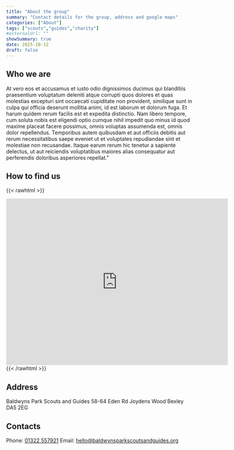 ```yaml
---
title: "About the group"
summary: "Contact details for the group, address and google maps"
categories: ["About"]
tags: ["scouts","guides","charity"]
#externalUrl: ""
showSummary: true
date: 2025-10-12
draft: false
---
```

## Who we are

At vero eos et accusamus et iusto odio dignissimos ducimus qui blanditiis praesentium voluptatum deleniti atque corrupti
quos dolores et quas molestias excepturi sint occaecati cupiditate non provident, similique sunt in culpa qui officia
deserunt mollitia animi, id est laborum et dolorum fuga. Et harum quidem rerum facilis est et expedita distinctio. Nam
libero tempore, cum soluta nobis est eligendi optio cumque nihil impedit quo minus id quod maxime placeat facere
possimus, omnis voluptas assumenda est, omnis dolor repellendus. Temporibus autem quibusdam et aut officiis debitis aut
rerum necessitatibus saepe eveniet ut et voluptates repudiandae sint et molestiae non recusandae. Itaque earum rerum hic
tenetur a sapiente delectus, ut aut reiciendis voluptatibus maiores alias consequatur aut perferendis doloribus
asperiores repellat."

## How to find us

{{< rawhtml >}}
<!-- markdownlint-disable-next-line MD013 -->
<iframe src="https://www.google.com/maps/embed?pb=!1m18!1m12!1m3!1d3080.4670131409525!2d0.15978172697540344!3d51.427015216572165!2m3!1f0!2f0!3f0!3m2!1i1024!2i768!4f13.1!3m3!1m2!1s0x47d8adde404857b1%3A0x1bf2f3437a2d073c!2sBaldwyns%20Park%20Scouts%20And%20Guides%2C%20Joydens%20Wood!5e1!3m2!1sen!2suk!4v1760281057439!5m2!1sen!2suk" width="600" height="450" style="border:0;" allowfullscreen="" loading="lazy" referrerpolicy="no-referrer-when-downgrade"></iframe>
{{< /rawhtml >}}

## Address

Baldwyns Park Scouts and Guides
58-64 Eden Rd
Joydens Wood
Bexley
DA5 2EG

## Contacts

Phone: [01322 557921](tel:01322557921)
Email: [hello@baldwynsparkscoutsandguides.org](mailto:hello@baldwynsparkscoutsandguides.org)

